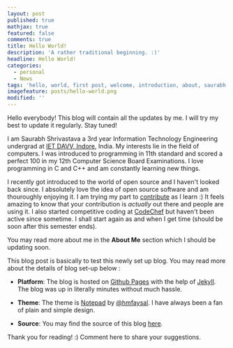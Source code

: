 ```yaml
---
layout: post
published: true
mathjax: true
featured: false
comments: true
title: Hello World!
description: 'A rather traditional beginning. :)'
headline: Hello World!
categories:
  - personal
  - News
tags: 'hello, world, first post, welcome, introduction, about, saurabh shrivastava '
imagefeature: posts/hello-world.png
modified: ''
---
```

Hello everybody! This blog will contain all the updates by me. I will try my best to update it regularly. Stay tuned!

I am Saurabh Shrivastava a 3rd year Information Technology Engineering undergrad at [IET DAVV, Indore](http://ietdavv.edu.in/), India. My interests lie in the field of computers. I was introduced to programming in 11th standard and scored a perfect 100 in my 12th Computer Science Board Examinations. I love programming in C and C++ and am constantly learning new things. 

I recently got introduced to the world of open source and I haven't looked back since. I absolutely love the idea of open source software and am thouroughly enjoying it. I am trying my part to [contribute](https://github.com/saurabhshri "My Github page.") as I learn :) It feels amazing to know that your contribution is _actually_ out there and people are using it. I also started competitive coding at [CodeChef](https://www.codechef.com/users/shubhshri "My CodeChef Account.") but haven't been active since sometime. I shall start again as and when I get time (should be soon after this semester ends).

You may read more about me in the __About Me__ section which I should be updating soon.

This blog post is basically to test this newly set up blog. You may read more about the details of blog set-up below :

- **Platform**: The blog is hosted on [Github Pages](https://pages.github.com/) with the help of [Jekyll](https://jekyllrb.com/). The blog was up in literally minutes without much hassle. 

- **Theme**: The theme is [Notepad](https://github.com/hmfaysal/Notepad) by [@hmfaysal](https://twitter.com/hmfaysal). I have always been a fan of plain and simple design.

- **Source**: You may find the source of this blog [here](github.com/saurabhshri/saurabhshri.github.io).


Thank you for reading! :) Comment here to share your suggestions.
